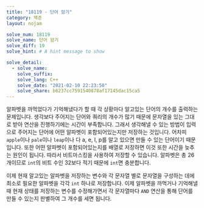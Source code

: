 ```yaml
---
title: "18119 - 단어 암기"
category: 백준
layout: nojam

solve_num: 18119
solve_name: 단어 암기
solve_diff: 19
solve_hint: # A hint message to show

solve_detail:
  - solve_name:
    solve_suffix:
    solve_lang: C++
    solve_date: "2021-02-10 22:23:50"
    solve_share: b6237cc7591540878af17145dac15ca5
---
```


알파벳을 까먹었다가 기억해냈다가 할 때 각 상황마다 알고있는 단어의 개수를 출력하는 문제입니다. 생각보다 주어지는 단어와 쿼리의 개수가 많기 때문에 문자열을 있는 그대로 받아 연산을 진행하기에는 시간이 부족합니다. 그래서 생각해낼 수 있는 방법이 입력으로 주어지는 단어에 어떤 알파벳이 포함되어있는지만 저장하는 것입니다. 어차피 `apple`이나 `pale`이나 `leap`이나 다 a, e, l, p를 알고 있으면 만들 수 있는 단어이기 때문입니다. 또한 어떤 알파벳이 포함되어있는지를 배열로 저장하면 이것 또한 시간을 늦추는 원인이 됩니다. 따라서 비트마스킹을 사용하여 저장할 수 있습니다. 알파벳은 총 26개이므로 `int`의 비트 수인 32보다 적기 때문에 `int`면 충분합니다.

이제 현재 알고있는 알파벳을 저장하는 변수와 각 문자열 별로 문자열을 구성하는 데에 최소로 필요한 알파벳을 각각 `int` 하나로 저장합니다. 이제 알파벳을 까먹거나 기억해낼 때 현재 상태를 저장하는 변수를 수정해가면서 각 문자열마다 `AND` 연산을 통해 단어를 만들 수 있는지 판별하여 그 개수를 세면 됩니다.
